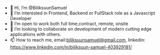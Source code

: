 - 👋 Hi, I’m @BiliksuunSamuel
- 👀 I’m interested in Frontend, Backend or FullStack role as a Javascript Developer
- 🌱 I’m open to work both full time,contract, remote, onsite
- 💞️ I’m looking to collaborate on development of modern cutting edge applications with others.
- 📫 How to reach me, email:biliksuunsamuel@gmail.com, linkedin: https://www.linkedin.com/in/biliksuun-samuel-403929181/

<!---
BiliksuunSamuel/BiliksuunSamuel is a ✨ special ✨ repository because its `README.md` (this file) appears on your GitHub profile.
You can click the Preview link to take a look at your changes.
--->
